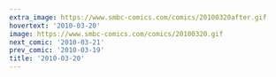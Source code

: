 ```yaml
---
extra_image: https://www.smbc-comics.com/comics/20100320after.gif
hovertext: '2010-03-20'
image: https://www.smbc-comics.com/comics/20100320.gif
next_comic: '2010-03-21'
prev_comic: '2010-03-19'
title: '2010-03-20'
---
```


